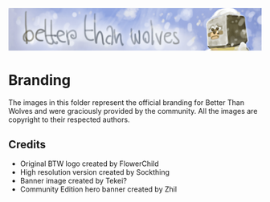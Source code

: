 ![BTW Banner](https://raw.githubusercontent.com/BTW-Community/BTW-Public/main/branding/banner-ultra-high-res.png)
# Branding

The images in this folder represent the official branding for Better Than Wolves and were graciously provided by the community. All the images are copyright to their respected authors.

## Credits

* Original BTW logo created by FlowerChild
* High resolution version created by Sockthing
* Banner image created by Tekei?
* Community Edition hero banner created by Zhil
